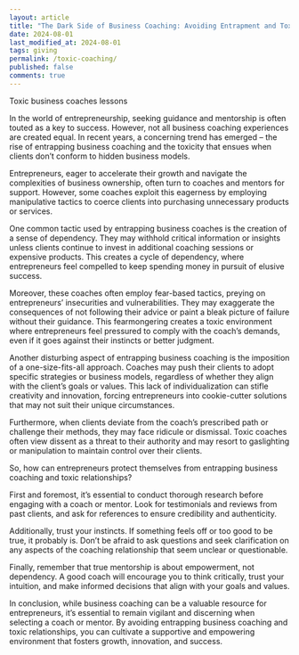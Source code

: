 ```yaml
---
layout: article
title: "The Dark Side of Business Coaching: Avoiding Entrapment and Toxicity"
date: 2024-08-01
last_modified_at: 2024-08-01
tags: giving
permalink: /toxic-coaching/
published: false
comments: true
---
```

Toxic business coaches lessons
<!--more--> 
In the world of entrepreneurship, seeking guidance and mentorship is often touted as a key to success. However, not all business coaching experiences are created equal. In recent years, a concerning trend has emerged – the rise of entrapping business coaching and the toxicity that ensues when clients don’t conform to hidden business models.

Entrepreneurs, eager to accelerate their growth and navigate the complexities of business ownership, often turn to coaches and mentors for support. However, some coaches exploit this eagerness by employing manipulative tactics to coerce clients into purchasing unnecessary products or services.

One common tactic used by entrapping business coaches is the creation of a sense of dependency. They may withhold critical information or insights unless clients continue to invest in additional coaching sessions or expensive products. This creates a cycle of dependency, where entrepreneurs feel compelled to keep spending money in pursuit of elusive success.

Moreover, these coaches often employ fear-based tactics, preying on entrepreneurs’ insecurities and vulnerabilities. They may exaggerate the consequences of not following their advice or paint a bleak picture of failure without their guidance. This fearmongering creates a toxic environment where entrepreneurs feel pressured to comply with the coach’s demands, even if it goes against their instincts or better judgment.

Another disturbing aspect of entrapping business coaching is the imposition of a one-size-fits-all approach. Coaches may push their clients to adopt specific strategies or business models, regardless of whether they align with the client’s goals or values. This lack of individualization can stifle creativity and innovation, forcing entrepreneurs into cookie-cutter solutions that may not suit their unique circumstances.

Furthermore, when clients deviate from the coach’s prescribed path or challenge their methods, they may face ridicule or dismissal. Toxic coaches often view dissent as a threat to their authority and may resort to gaslighting or manipulation to maintain control over their clients.

So, how can entrepreneurs protect themselves from entrapping business coaching and toxic relationships?

First and foremost, it’s essential to conduct thorough research before engaging with a coach or mentor. Look for testimonials and reviews from past clients, and ask for references to ensure credibility and authenticity.

Additionally, trust your instincts. If something feels off or too good to be true, it probably is. Don’t be afraid to ask questions and seek clarification on any aspects of the coaching relationship that seem unclear or questionable.

Finally, remember that true mentorship is about empowerment, not dependency. A good coach will encourage you to think critically, trust your intuition, and make informed decisions that align with your goals and values.

In conclusion, while business coaching can be a valuable resource for entrepreneurs, it’s essential to remain vigilant and discerning when selecting a coach or mentor. By avoiding entrapping business coaching and toxic relationships, you can cultivate a supportive and empowering environment that fosters growth, innovation, and success.